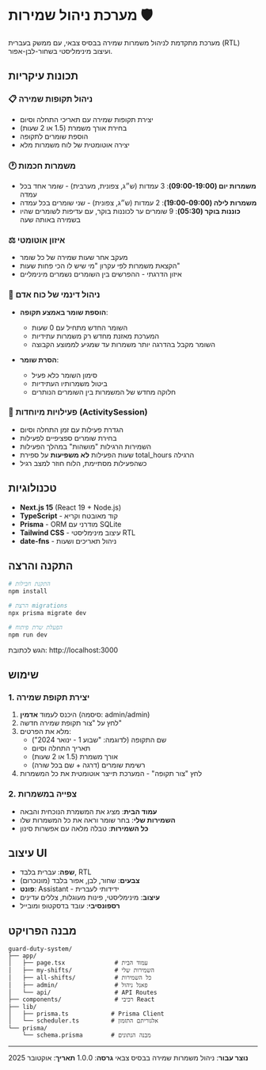 # מערכת ניהול שמירות 🛡️

מערכת מתקדמת לניהול משמרות שמירה בבסיס צבאי, עם ממשק בעברית (RTL) ועיצוב מינימליסטי בשחור-לבן-אפור.

## תכונות עיקריות

### 📋 ניהול תקופות שמירה
- יצירת תקופות שמירה עם תאריכי התחלה וסיום
- בחירת אורך משמרת (1.5 או 2 שעות)
- הוספת שומרים לתקופה
- יצירה אוטומטית של לוח משמרות מלא

### 🕐 משמרות חכמות
- **משמרות יום (09:00-19:00)**: 3 עמדות (ש״ג, צפונית, מערבית) - שומר אחד בכל עמדה
- **משמרות לילה (19:00-09:00)**: 2 עמדות (ש״ג, צפונית) - שני שומרים בכל עמדה
- **כוננות בוקר (05:30)**: 9 שומרים ער לכוננות בוקר, עם עדיפות לשומרים שהיו בשמירה באותה שעה

### ⚖️ איזון אוטומטי
- מעקב אחר שעות שמירה של כל שומר
- הקצאת משמרות לפי עקרון "מי שיש לו הכי פחות שעות"
- איזון הדרגתי - ההפרשים בין השומרים נשמרים מינימליים

### 👥 ניהול דינמי של כוח אדם
- **הוספת שומר באמצע תקופה**:
  - השומר החדש מתחיל עם 0 שעות
  - המערכת מאזנת מחדש רק משמרות עתידיות
  - השומר מקבל בהדרגה יותר משמרות עד שמגיע לממוצע הקבוצה

- **הסרת שומר**:
  - סימון השומר כלא פעיל
  - ביטול משמרותיו העתידיות
  - חלוקה מחדש של המשמרות בין השומרים הנותרים

### 🎯 פעילויות מיוחדות (ActivitySession)
- הגדרת פעילות עם זמן התחלה וסיום
- בחירת שומרים ספציפיים לפעילות
- השמירות הרגילות "מושהות" במהלך הפעילות
- שעות הפעילות **לא משפיעות** על ספירת total_hours הרגילה
- כשהפעילות מסתיימת, הלוח חוזר למצב רגיל

## טכנולוגיות

- **Next.js 15** (React 19 + Node.js)
- **TypeScript** - קוד מאובטח וקריא
- **Prisma** - ORM מודרני עם SQLite
- **Tailwind CSS** - עיצוב מינימליסטי RTL
- **date-fns** - ניהול תאריכים ושעות

## התקנה והרצה

```bash
# התקנת חבילות
npm install

# הרצת migrations
npx prisma migrate dev

# הפעלת שרת פיתוח
npm run dev
```

הגש לכתובת: http://localhost:3000

## שימוש

### 1. יצירת תקופת שמירה
1. היכנס לעמוד **אדמין** (סיסמה: admin/admin)
2. לחץ על "צור תקופת שמירה חדשה"
3. מלא את הפרטים:
   - שם התקופה (לדוגמה: "שבוע 1 - ינואר 2024")
   - תאריך התחלה וסיום
   - אורך משמרת (1.5 או 2 שעות)
   - רשימת שומרים (דרגה + שם בכל שורה)
4. לחץ "צור תקופה" - המערכת תייצר אוטומטית את כל המשמרות

### 2. צפייה במשמרות
- **עמוד הבית**: מציג את המשמרת הנוכחית והבאה
- **השמירות שלי**: בחר שומר וראה את כל המשמרות שלו
- **כל השמירות**: טבלה מלאה עם אפשרות סינון

## עיצוב UI

- **שפה**: עברית בלבד, RTL
- **צבעים**: שחור, לבן, אפור בלבד (מונוכרום)
- **פונט**: Assistant - ידידותי לעברית
- **עיצוב**: מינימליסטי, פינות מעוגלות, צללים עדינים
- **רספונסיבי**: עובד בדסקטופ ומובייל

## מבנה הפרויקט

```
guard-duty-system/
├── app/
│   ├── page.tsx              # עמוד הבית
│   ├── my-shifts/            # השמירות שלי
│   ├── all-shifts/           # כל השמירות
│   ├── admin/                # פאנל ניהול
│   └── api/                  # API Routes
├── components/               # רכיבי React
├── lib/
│   ├── prisma.ts            # Prisma Client
│   └── scheduler.ts         # אלגוריתם התזמון
└── prisma/
    └── schema.prisma        # מבנה הנתונים
```

---

**נוצר עבור**: ניהול משמרות שמירה בבסיס צבאי
**גרסה**: 1.0.0
**תאריך**: אוקטובר 2025
